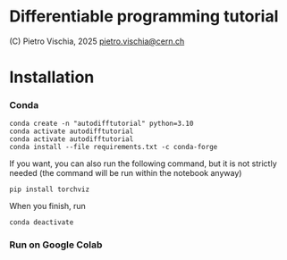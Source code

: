 # Differentiable programming tutorial
(C) Pietro Vischia, 2025
 pietro.vischia@cern.ch

# Installation


### Conda

```
conda create -n "autodifftutorial" python=3.10
conda activate autodifftutorial
conda activate autodifftutorial
conda install --file requirements.txt -c conda-forge
```

If you want, you can also run the following command, but it is not strictly needed (the command will be run within the notebook anyway)

```
pip install torchviz
```

    
When you finish, run

```
conda deactivate
```
    
### Run on Google Colab

